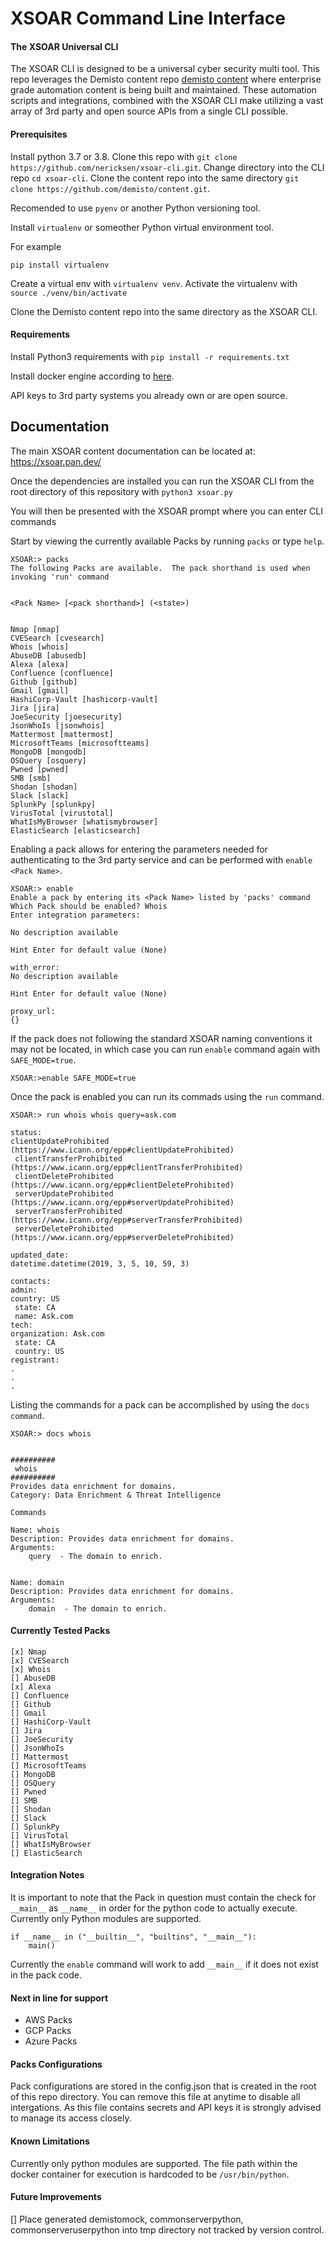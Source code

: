 # XSOAR Command Line Interface
#### The XSOAR Universal CLI
The XSOAR CLI is designed to be a universal cyber security multi tool.
This repo leverages the Demisto content repo [demisto content](https://github.com/demisto/content) where enterprise grade automation content is being built and maintained.
These automation scripts and integrations, combined with the XSOAR CLI make utilizing a vast array of 3rd party and open source APIs from a single CLI possible.


#### Prerequisites
Install python 3.7 or 3.8. 
Clone this repo with `git clone https://github.com/nericksen/xsoar-cli.git`.
Change directory into the CLI repo `cd xsoar-cli`.
Clone the content repo into the same directory `git clone https://github.com/demisto/content.git`.

Recomended to use `pyenv` or another Python versioning tool.

Install `virtualenv` or someother Python virtual environment tool.

For example

`pip install virtualenv`

Create a virtual env with `virtualenv venv`.
Activate the virtualenv with `source ./venv/bin/activate`

Clone the Demisto content repo into the same directory as the XSOAR CLI.



#### Requirements
Install Python3 requirements with `pip install -r requirements.txt`

Install docker engine according to  [here](https://docs.docker.com/get-docker/).

API keys to 3rd party systems you already own or are open source.

## Documentation
The main XSOAR content documentation can be located at: https://xsoar.pan.dev/

Once the dependencies are installed you can run the XSOAR CLI from the root directory of this repository with
`python3 xsoar.py`

You will then be presented with the XSOAR prompt where you can enter CLI commands

Start by viewing the currently available Packs by running `packs` or type `help`.

```
XSOAR:> packs
The following Packs are available.  The pack shorthand is used when invoking 'run' command


<Pack Name> [<pack shorthand>] (<state>)


Nmap [nmap]
CVESearch [cvesearch]
Whois [whois]
AbuseDB [abusedb]
Alexa [alexa]
Confluence [confluence]
Github [github]
Gmail [gmail]
HashiCorp-Vault [hashicorp-vault]
Jira [jira]
JoeSecurity [joesecurity]
JsonWhoIs [jsonwhois]
Mattermost [mattermost]
MicrosoftTeams [microsoftteams]
MongoDB [mongodb]
OSQuery [osquery]
Pwned [pwned]
SMB [smb]
Shodan [shodan]
Slack [slack]
SplunkPy [splunkpy]
VirusTotal [virustotal]
WhatIsMyBrowser [whatismybrowser]
ElasticSearch [elasticsearch]
```
Enabling a pack allows for entering the parameters needed for authenticating to the 3rd party service and can be performed with `enable <Pack Name>`.

```
XSOAR:> enable
Enable a pack by entering its <Pack Name> listed by 'packs' command
Which Pack should be enabled? Whois
Enter integration parameters: 

No description available

Hint Enter for default value (None)

with_error: 
No description available

Hint Enter for default value (None)

proxy_url: 
{}
```

If the pack does not following the standard XSOAR naming conventions it may not be located, in which case you can run `enable` command again with `SAFE_MODE=true`.

```
XSOAR:>enable SAFE_MODE=true
```

Once the pack is enabled you can run its commads using the `run` command.
```
XSOAR:> run whois whois query=ask.com

status: 
clientUpdateProhibited (https://www.icann.org/epp#clientUpdateProhibited)
 clientTransferProhibited (https://www.icann.org/epp#clientTransferProhibited)
 clientDeleteProhibited (https://www.icann.org/epp#clientDeleteProhibited)
 serverUpdateProhibited (https://www.icann.org/epp#serverUpdateProhibited)
 serverTransferProhibited (https://www.icann.org/epp#serverTransferProhibited)
 serverDeleteProhibited (https://www.icann.org/epp#serverDeleteProhibited)

updated_date: 
datetime.datetime(2019, 3, 5, 10, 59, 3)

contacts: 
admin: 
country: US
 state: CA
 name: Ask.com
tech: 
organization: Ask.com
 state: CA
 country: US
registrant: 
.
.
.
```


Listing the commands for a pack can be accomplished by using the `docs command`.

```
XSOAR:> docs whois


##########
 whois 
##########
Provides data enrichment for domains.
Category: Data Enrichment & Threat Intelligence

Commands

Name: whois
Description: Provides data enrichment for domains.
Arguments: 
	query  - The domain to enrich.


Name: domain
Description: Provides data enrichment for domains.
Arguments: 
	domain  - The domain to enrich.

```


#### Currently Tested Packs
```
[x] Nmap
[x] CVESearch
[x] Whois
[] AbuseDB 
[x] Alexa
[] Confluence
[] Github
[] Gmail
[] HashiCorp-Vault
[] Jira
[] JoeSecurity
[] JsonWhoIs
[] Mattermost
[] MicrosoftTeams
[] MongoDB
[] OSQuery
[] Pwned
[] SMB
[] Shodan
[] Slack
[] SplunkPy
[] VirusTotal
[] WhatIsMyBrowser
[] ElasticSearch
```

#### Integration Notes
It is important to note that the Pack in question must contain the check for `__main__` as `__name__` in order for the python code to actually execute.
Currently only Python modules are supported. 

```
if __name__ in ("__builtin__", "builtins", "__main__"):
    main()
```

Currently the `enable` command will work to add `__main__` if it does not exist in the pack code.


#### Next in line for support
* AWS Packs
* GCP Packs
* Azure Packs

#### Packs Configurations
Pack configurations are stored in the config.json that is created in the root of this repo directory.
You can remove this file at anytime to disable all intergations.
As this file contains secrets and API keys it is strongly advised to manage its access closely.

#### Known Limitations
Currently only python modules are supported.
The file path within the docker container for execution is hardcoded to be `/usr/bin/python`.

#### Future Improvements
[] Place generated demistomock, commonserverpython, commonserveruserpython into tmp directory not tracked by version control.


